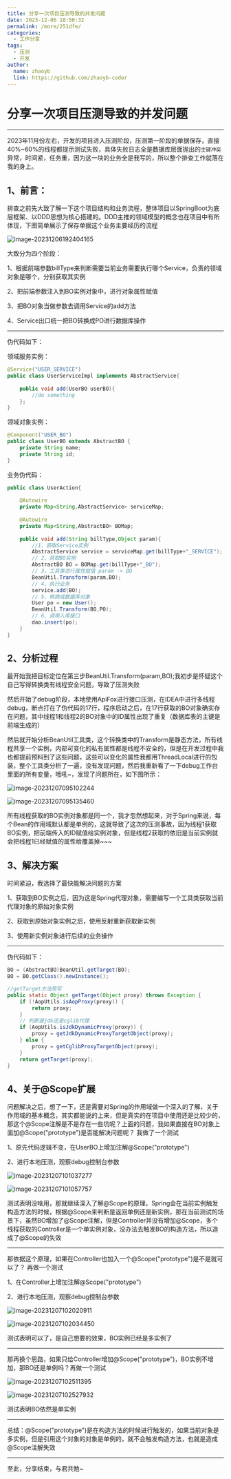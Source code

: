```yaml
---
title: 分享一次项目压测导致的并发问题
date: 2023-12-06 18:50:32
permalink: /more/251dfe/
categories:
  - 工作分享
tags:
  - 压测
  - 并发
author: 
  name: zhaoyb
  link: https://github.com/zhaoyb-coder
---
```


# 分享一次项目压测导致的并发问题

------

2023年11月份左右，开发的项目进入压测阶段，压测第一阶段的单据保存，直接40%~60%的线程都提示测试失败，具体失败日志全是数据库层面抛出的`主键冲突`异常，时间紧，任务重，因为这一块的业务全是我写的，所以整个排查工作就落在我的身上。



## 1、前言：

排查之前先大致了解一下这个项目结构和业务流程，整体项目以SpringBoot为底层框架、以DDD思想为核心搭建的。DDD主推的领域模型的概念也在项目中有所体现，下图简单展示了保存单据这个业务主要经历的流程

![image-20231206192404165](https://raw.githubusercontent.com/zhaoyb-coder/pic-repo/main/image-20231206192404165.png)

大致分为四个阶段：

1、根据前端参数billType来判断需要当前业务需要执行哪个Service，负责的领域对象是哪个，分别获取其实例

2、把前端参数注入到BO实例对象中，进行对象属性赋值

3、把BO对象当做参数去调用Service的add方法

4、Service出口统一把BO转换成PO进行数据库操作

------

伪代码如下：

领域服务实例：

```java
@Service("USER_SERVICE")
public class UserServiceImpl implements AbstractService{
    
    public void add(UserBO userBO){
        //do something
    };
}
```

领域对象实例：

```java
@Component("USER_BO")
public class UserBO extends AbstractBO {
    private String name;
    private String id;
}
```

业务伪代码：

```java
public class UserAction{
    
    @Autowire
    private Map<String,AbstractService> serviceMap;
    
    @Autowire
    private Map<String,AbstractBO> BOMap;
    
    public void add(String billType,Object param){
        //1、获取Service实例
        AbstractService service = serviceMap.get(billType+"_SERVICE");
        // 2、获取BO实例
        AbstractBO BO = BOMap.get(billType+"_BO");
        // 3、工具类进行属性赋值 param -> BO
        BeanUtil.Transform(param,BO);
        // 4、执行业务
        service.add(BO);
        // 5、转换成数据库对象
        User po = new User();
        BeanUtil.Transform(BO,PO);
        // 6、调用入库接口
        dao.insert(po);
    }
}
```

## 2、分析过程

最开始我把目标定位在第三步BeanUtil.Transform(param,BO);我初步是怀疑这个自己写得转换类有线程安全问题，导致了压测失败

然后开始了debug阶段，本地使用ApiFox进行接口压测，在IDEA中进行多线程debug，断点打在了伪代码的17行，程序启动之后，在17行获取的BO对象确实存在问题，其中线程1和线程2的BO对象中的ID属性出现了重复（数据库表的主键是前端生成的）

然后就开始分析BeanUtil工具类，这个转换类中的Transform是静态方法，所有线程共享一个实例，内部可变化的私有属性都是线程不安全的，但是在开发过程中我也都提前预料到了这些问题，这些可以变化的属性我都用ThreadLocal进行的包装，整个工具类分析了一遍，没有发现问题，然后我重新看了一下debug工作台里面的所有变量，哦吼~，发现了问题所在，如下图所示：

![image-20231207095102244](https://raw.githubusercontent.com/zhaoyb-coder/pic-repo/main/image-20231207095102244.png)

![image-20231207095135460](https://raw.githubusercontent.com/zhaoyb-coder/pic-repo/main/image-20231207095135460.png)

所有线程获取的BO实例对象都是同一个，我才忽然想起来，对于Spring来说，每个Bean的作用域默认都是单例的，这就导致了这次的压测事故，因为线程1获取BO实例，把前端传入的ID赋值给实例对象，但是线程2获取的依旧是当前实例就会把线程1已经赋值的属性给覆盖掉~~~

## 3、解决方案

时间紧迫，我选择了最快能解决问题的方案

1、获取到BO实例之后，因为这是Spring代理对象，需要编写一个工具类获取当前代理对象的原始对象实例

2、获取到原始对象实例之后，使用反射重新获取新实例

3、使用新实例对象进行后续的业务操作

------

伪代码如下：

```java
BO = (AbstractBO)BeanUtil.getTarget(BO);
BO = BO.getClass().newInstance();

//getTarget方法简写
public static Object getTarget(Object proxy) throws Exception {
    if (!AopUtils.isAopProxy(proxy)) {
        return proxy;
    }
    // 判断是jdk还是cglib代理
    if (AopUtils.isJdkDynamicProxy(proxy)) {
        proxy = getJdkDynamicProxyTargetObject(proxy);
    } else {
        proxy = getCglibProxyTargetObject(proxy);
    }
    return getTarget(proxy);
}
```

## 4、关于@Scope扩展

问题解决之后，想了一下，还是需要对Spring的作用域做一个深入的了解，关于作用域的基本概念，其实都能说的上来，但是真实的在项目中使用还是比较少的，那这个@Scope注解是不是存在一些坑呢？上面的问题，我如果直接在BO对象上面加@Scope("prototype")是否能解决问题呢？ 我做了一个测试

1、原先代码逻辑不变，在UserBO上增加注解@Scope("prototype")

2、进行本地压测，观察debug控制台参数

![image-20231207101037277](https://raw.githubusercontent.com/zhaoyb-coder/pic-repo/main/image-20231207101037277.png)

![image-20231207101057757](https://raw.githubusercontent.com/zhaoyb-coder/pic-repo/main/image-20231207101057757.png)

测试表明没啥用，那就继续深入了解@Scope的原理，Spring会在当前实例触发构造方法的时候，根据@Scope来判断是返回单例还是新实例，那在当前测试的场景下，虽然BO增加了@Scope注解，但是Controller并没有增加@Scope，多个线程获取的Controller是一个单实例对象，没办法去触发BO的构造方法，所以造成了@Scope的失效

------

那依据这个原理，如果在Controller也加入一个@Scope("prototype")是不是就可以了？ 再做一个测试

1、在Controller上增加注解@Scope("prototype")

2、进行本地压测，观察debug控制台参数

![image-20231207102020911](https://raw.githubusercontent.com/zhaoyb-coder/pic-repo/main/image-20231207102020911.png)

![image-20231207102034450](https://raw.githubusercontent.com/zhaoyb-coder/pic-repo/main/image-20231207102034450.png)

测试表明可以了，是自己想要的效果，BO实例已经是多实例了

------

那再换个思路，如果只给Controller增加@Scope("prototype")，BO实例不增加，那BO还是单例吗？再做一个测试

![image-20231207102511395](https://raw.githubusercontent.com/zhaoyb-coder/pic-repo/main/image-20231207102511395.png)

![image-20231207102527932](https://raw.githubusercontent.com/zhaoyb-coder/pic-repo/main/image-20231207102527932.png)

测试表明BO依然是单实例

------

总结：@Scope("prototype")是在构造方法的时候进行触发的，如果当前对象是多实例，但是引用这个对象的对象是单例的，就不会触发构造方法，也就是造成@Scope注解失效

------

至此，分享结束，与君共勉~

